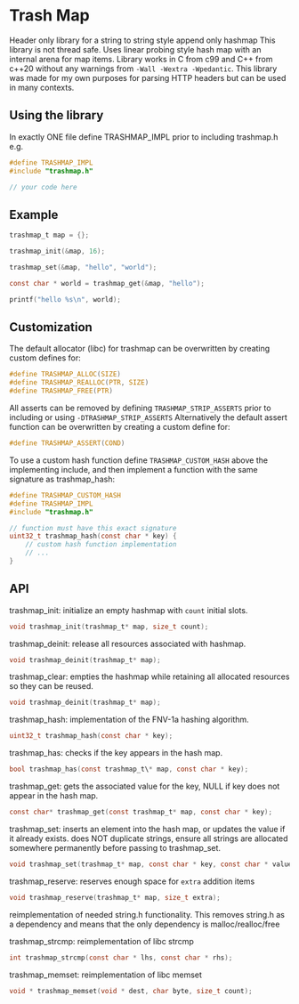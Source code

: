 # Trash Map

Header only library for a string to string style append only hashmap
This library is not thread safe.
Uses linear probing style hash map with an internal arena for map items.
Library works in C from c99 and C++ from c++20 without any warnings from `-Wall -Wextra -Wpedantic`.
This library was made for my own purposes for parsing HTTP headers but can be used in many contexts.

## Using the library

In exactly ONE file define TRASHMAP_IMPL prior to including trashmap.h e.g.

``` C
#define TRASHMAP_IMPL
#include "trashmap.h"

// your code here

```

## Example

``` C
trashmap_t map = {};

trashmap_init(&map, 16);

trashmap_set(&map, "hello", "world");

const char * world = trashmap_get(&map, "hello");

printf("hello %s\n", world);
```

## Customization

The default allocator (libc) for trashmap can be overwritten by creating custom defines for:

``` C
#define TRASHMAP_ALLOC(SIZE)
#define TRASHMAP_REALLOC(PTR, SIZE)
#define TRASHMAP_FREE(PTR)
```

All asserts can be removed by defining `TRASHMAP_STRIP_ASSERTS` prior to including or using `-DTRASHMAP_STRIP_ASSERTS`
Alternatively the default assert function can be overwritten by creating a custom define for:

``` C
#define TRASHMAP_ASSERT(COND)
```

To use a custom hash function define `TRASHMAP_CUSTOM_HASH` above the implementing include,
and then implement a function with the same signature as trashmap_hash:

``` C
#define TRASHMAP_CUSTOM_HASH
#define TRASHMAP_IMPL
#include "trashmap.h"

// function must have this exact signature
uint32_t trashmap_hash(const char * key) {
    // custom hash function implementation
    // ...
}

```

## API

trashmap_init: initialize an empty hashmap with `count` initial slots.

``` C
void trashmap_init(trashmap_t* map, size_t count);
```

trashmap_deinit: release all resources associated with hashmap.

``` C
void trashmap_deinit(trashmap_t* map);
```

trashmap_clear: empties the hashmap while retaining all allocated resources so they can be reused.

``` C
void trashmap_deinit(trashmap_t* map);
```

trashmap_hash: implementation of the FNV-1a hashing algorithm.

``` C
uint32_t trashmap_hash(const char * key);
```

trashmap_has: checks if the key appears in the hash map.

``` C
bool trashmap_has(const trashmap_t\* map, const char * key);
```

trashmap_get: gets the associated value for the key, NULL if key does not appear in the hash map.

``` C
const char* trashmap_get(const trashmap_t* map, const char * key);
```

trashmap_set: inserts an element into the hash map, or updates the value if it already exists.
does NOT duplicate strings, ensure all strings are allocated somewhere permanently before passing to trashmap_set.

``` C
void trashmap_set(trashmap_t* map, const char * key, const char * value);
```

trashmap_reserve: reserves enough space for `extra` addition items

``` C
void trashmap_reserve(trashmap_t* map, size_t extra);
```

reimplementation of needed string.h functionality. This removes string.h as a dependency and means that the only dependency is malloc/realloc/free

trashmap_strcmp: reimplementation of libc strcmp

``` C
int trashmap_strcmp(const char * lhs, const char * rhs);
```

trashmap_memset: reimplementation of libc memset

``` C
void * trashmap_memset(void * dest, char byte, size_t count);
```
